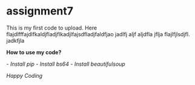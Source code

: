 # assignment7
 <p>This is my first code to upload. Here flajdlfffajdlfkaldjfladjflkadjlfajsdfladjfaldfjao jadlfj aljf aljdfla jflja flajlfjlsdjfl. jadkfjla</p>
    <b>How to use my code?</b>
    <p> 
        <i>- Install pip </i>
        <i>- Install bs64</i>
        <i>- Install beautifulsoup</i>
    </p>
<i>Happy Coding</i>
